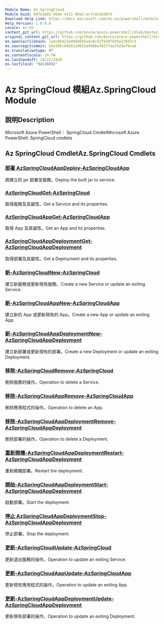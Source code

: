 ```yaml
---
Module Name: Az.SpringCloud
Module Guid: 697e18d3-95de-4211-86a1-ec7c4e163874
Download Help Link: https://docs.microsoft.com/en-us/powershell/module/az.springcloud
Help Version: 1.0.0.0
Locale: en-US
content_git_url: https://github.com/Azure/azure-powershell/blob/master/src/SpringCloud/help/Az.SpringCloud.md
original_content_git_url: https://github.com/Azure/azure-powershell/blob/master/src/SpringCloud/help/Az.SpringCloud.md
ms.openlocfilehash: 1a4c0b421e90d4695e4c9c52f920f929a21033c3
ms.sourcegitcommit: b4a38bcb0501a9016a4998efd377aa75d3ef9ce8
ms.translationtype: MT
ms.contentlocale: zh-TW
ms.lasthandoff: 10/27/2020
ms.locfileid: "94136692"
---
```

# <span data-ttu-id="b5132-101">Az SpringCloud 模組</span><span class="sxs-lookup"><span data-stu-id="b5132-101">Az.SpringCloud Module</span></span>
## <span data-ttu-id="b5132-102">說明</span><span class="sxs-lookup"><span data-stu-id="b5132-102">Description</span></span>
<span data-ttu-id="b5132-103">Microsoft Azure PowerShell： SpringCloud Cmdlet</span><span class="sxs-lookup"><span data-stu-id="b5132-103">Microsoft Azure PowerShell: SpringCloud cmdlets</span></span>

## <span data-ttu-id="b5132-104">Az SpringCloud Cmdlet</span><span class="sxs-lookup"><span data-stu-id="b5132-104">Az.SpringCloud Cmdlets</span></span>
### [<span data-ttu-id="b5132-105">部署 AzSpringCloudApp</span><span class="sxs-lookup"><span data-stu-id="b5132-105">Deploy-AzSpringCloudApp</span></span>](Deploy-AzSpringCloudApp.md)
<span data-ttu-id="b5132-106">將建立的 jar 部署至服務。</span><span class="sxs-lookup"><span data-stu-id="b5132-106">Deploy the built jar to service.</span></span>

### [<span data-ttu-id="b5132-107">AzSpringCloud</span><span class="sxs-lookup"><span data-stu-id="b5132-107">Get-AzSpringCloud</span></span>](Get-AzSpringCloud.md)
<span data-ttu-id="b5132-108">取得服務及其屬性。</span><span class="sxs-lookup"><span data-stu-id="b5132-108">Get a Service and its properties.</span></span>

### [<span data-ttu-id="b5132-109">AzSpringCloudApp</span><span class="sxs-lookup"><span data-stu-id="b5132-109">Get-AzSpringCloudApp</span></span>](Get-AzSpringCloudApp.md)
<span data-ttu-id="b5132-110">取得 App 及其屬性。</span><span class="sxs-lookup"><span data-stu-id="b5132-110">Get an App and its properties.</span></span>

### [<span data-ttu-id="b5132-111">AzSpringCloudAppDeployment</span><span class="sxs-lookup"><span data-stu-id="b5132-111">Get-AzSpringCloudAppDeployment</span></span>](Get-AzSpringCloudAppDeployment.md)
<span data-ttu-id="b5132-112">取得部署及其屬性。</span><span class="sxs-lookup"><span data-stu-id="b5132-112">Get a Deployment and its properties.</span></span>

### [<span data-ttu-id="b5132-113">新-AzSpringCloud</span><span class="sxs-lookup"><span data-stu-id="b5132-113">New-AzSpringCloud</span></span>](New-AzSpringCloud.md)
<span data-ttu-id="b5132-114">建立新服務或更新現有服務。</span><span class="sxs-lookup"><span data-stu-id="b5132-114">Create a new Service or update an exiting Service.</span></span>

### [<span data-ttu-id="b5132-115">新-AzSpringCloudApp</span><span class="sxs-lookup"><span data-stu-id="b5132-115">New-AzSpringCloudApp</span></span>](New-AzSpringCloudApp.md)
<span data-ttu-id="b5132-116">建立新的 App 或更新現有的 App。</span><span class="sxs-lookup"><span data-stu-id="b5132-116">Create a new App or update an exiting App.</span></span>

### [<span data-ttu-id="b5132-117">新-AzSpringCloudAppDeployment</span><span class="sxs-lookup"><span data-stu-id="b5132-117">New-AzSpringCloudAppDeployment</span></span>](New-AzSpringCloudAppDeployment.md)
<span data-ttu-id="b5132-118">建立新部署或更新現有的部署。</span><span class="sxs-lookup"><span data-stu-id="b5132-118">Create a new Deployment or update an exiting Deployment.</span></span>

### [<span data-ttu-id="b5132-119">移除-AzSpringCloud</span><span class="sxs-lookup"><span data-stu-id="b5132-119">Remove-AzSpringCloud</span></span>](Remove-AzSpringCloud.md)
<span data-ttu-id="b5132-120">刪除服務的操作。</span><span class="sxs-lookup"><span data-stu-id="b5132-120">Operation to delete a Service.</span></span>

### [<span data-ttu-id="b5132-121">移除-AzSpringCloudApp</span><span class="sxs-lookup"><span data-stu-id="b5132-121">Remove-AzSpringCloudApp</span></span>](Remove-AzSpringCloudApp.md)
<span data-ttu-id="b5132-122">刪除應用程式的操作。</span><span class="sxs-lookup"><span data-stu-id="b5132-122">Operation to delete an App.</span></span>

### [<span data-ttu-id="b5132-123">移除-AzSpringCloudAppDeployment</span><span class="sxs-lookup"><span data-stu-id="b5132-123">Remove-AzSpringCloudAppDeployment</span></span>](Remove-AzSpringCloudAppDeployment.md)
<span data-ttu-id="b5132-124">刪除部署的操作。</span><span class="sxs-lookup"><span data-stu-id="b5132-124">Operation to delete a Deployment.</span></span>

### [<span data-ttu-id="b5132-125">重新開機-AzSpringCloudAppDeployment</span><span class="sxs-lookup"><span data-stu-id="b5132-125">Restart-AzSpringCloudAppDeployment</span></span>](Restart-AzSpringCloudAppDeployment.md)
<span data-ttu-id="b5132-126">重新開機部署。</span><span class="sxs-lookup"><span data-stu-id="b5132-126">Restart the deployment.</span></span>

### [<span data-ttu-id="b5132-127">開始-AzSpringCloudAppDeployment</span><span class="sxs-lookup"><span data-stu-id="b5132-127">Start-AzSpringCloudAppDeployment</span></span>](Start-AzSpringCloudAppDeployment.md)
<span data-ttu-id="b5132-128">啟動部署。</span><span class="sxs-lookup"><span data-stu-id="b5132-128">Start the deployment.</span></span>

### [<span data-ttu-id="b5132-129">停止 AzSpringCloudAppDeployment</span><span class="sxs-lookup"><span data-stu-id="b5132-129">Stop-AzSpringCloudAppDeployment</span></span>](Stop-AzSpringCloudAppDeployment.md)
<span data-ttu-id="b5132-130">停止部署。</span><span class="sxs-lookup"><span data-stu-id="b5132-130">Stop the deployment.</span></span>

### [<span data-ttu-id="b5132-131">更新-AzSpringCloud</span><span class="sxs-lookup"><span data-stu-id="b5132-131">Update-AzSpringCloud</span></span>](Update-AzSpringCloud.md)
<span data-ttu-id="b5132-132">更新退出服務的操作。</span><span class="sxs-lookup"><span data-stu-id="b5132-132">Operation to update an exiting Service.</span></span>

### [<span data-ttu-id="b5132-133">更新-AzSpringCloudApp</span><span class="sxs-lookup"><span data-stu-id="b5132-133">Update-AzSpringCloudApp</span></span>](Update-AzSpringCloudApp.md)
<span data-ttu-id="b5132-134">更新現有應用程式的操作。</span><span class="sxs-lookup"><span data-stu-id="b5132-134">Operation to update an exiting App.</span></span>

### [<span data-ttu-id="b5132-135">更新-AzSpringCloudAppDeployment</span><span class="sxs-lookup"><span data-stu-id="b5132-135">Update-AzSpringCloudAppDeployment</span></span>](Update-AzSpringCloudAppDeployment.md)
<span data-ttu-id="b5132-136">更新現有部署的操作。</span><span class="sxs-lookup"><span data-stu-id="b5132-136">Operation to update an exiting Deployment.</span></span>

